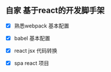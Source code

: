 ## 自家 基于react的开发脚手架

- [x] 熟悉webpack 基本配置
- [x] babel 基本配置
- [x] react jsx 代码转换
- [x] spa react 项目


